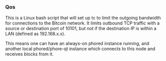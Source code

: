 ### Qos ###

This is a Linux bash script that will set up tc to limit the outgoing bandwidth for connections to the Bitcoin network. It limits outbound TCP traffic with a source or destination port of 10101, but not if the destination IP is within a LAN (defined as 192.168.x.x).

This means one can have an always-on phored instance running, and another local phored/phore-qt instance which connects to this node and receives blocks from it.
